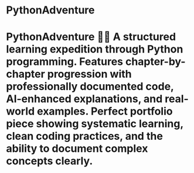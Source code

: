 # PythonAdventure
# PythonAdventure 🚀🐍  A structured learning expedition through Python programming. Features chapter-by-chapter progression with professionally documented code, AI-enhanced explanations, and real-world examples. Perfect portfolio piece showing systematic learning, clean coding practices, and the ability to document complex concepts clearly.
